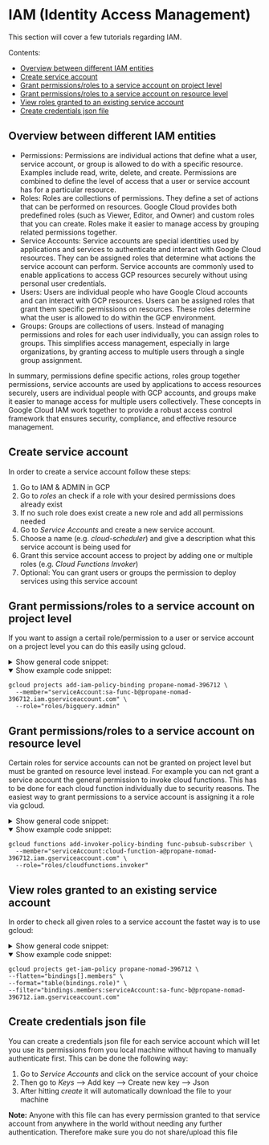 # IAM (Identity Access Management)

This section will cover a few tutorials regarding IAM.

Contents:

- [Overview between different IAM entities](#overview-between-different-iam-entities)
- [Create service account](#create-service-account)
- [Grant permissions/roles to a service account on project level](#grant-permissionsroles-to-a-service-account-on-project-level)
- [Grant permissions/roles to a service account on resource level](#grant-permissionsroles-to-a-service-account-on-resource-level)
- [View roles granted to an existing service account](#view-roles-granted-to-an-existing-service-account)
- [Create credentials json file](#create-credentials-json-file)

## Overview between different IAM entities

- Permissions:
  Permissions are individual actions that define what a user, service account, or group is allowed to do with a specific resource. Examples include read, write, delete, and create. Permissions are combined to define the level of access that a user or service account has for a particular resource.
- Roles:
  Roles are collections of permissions. They define a set of actions that can be performed on resources. Google Cloud provides both predefined roles (such as Viewer, Editor, and Owner) and custom roles that you can create. Roles make it easier to manage access by grouping related permissions together.
- Service Accounts:
  Service accounts are special identities used by applications and services to authenticate and interact with Google Cloud resources. They can be assigned roles that determine what actions the service account can perform. Service accounts are commonly used to enable applications to access GCP resources securely without using personal user credentials.
- Users:
  Users are individual people who have Google Cloud accounts and can interact with GCP resources. Users can be assigned roles that grant them specific permissions on resources. These roles determine what the user is allowed to do within the GCP environment.
- Groups:
  Groups are collections of users. Instead of managing permissions and roles for each user individually, you can assign roles to groups. This simplifies access management, especially in large organizations, by granting access to multiple users through a single group assignment.

In summary, permissions define specific actions, roles group together permissions, service accounts are used by applications to access resources securely, users are individual people with GCP accounts, and groups make it easier to manage access for multiple users collectively. These concepts in Google Cloud IAM work together to provide a robust access control framework that ensures security, compliance, and effective resource management.

## Create service account

In order to create a service account follow these steps:

1. Go to IAM & ADMIN in GCP
2. Go to _roles_ an check if a role with your desired permissions does already exist
3. If no such role does exist create a new role and add all permissions needed
4. Go to _Service Accounts_ and create a new service account.
5. Choose a name (e.g. _cloud-scheduler_) and give a description what this service account is being used for
6. Grant this service account access to project by adding one or multiple roles (e.g. _Cloud Functions Invoker_)
7. Optional: You can grant users or groups the permission to deploy services using this service account

## Grant permissions/roles to a service account on project level

If you want to assign a certail role/permission to a user or service account on a project level you can do this easily using gcloud.

<details>
<summary>Show general code snippet:</summary>

```shell
gcloud projects add-iam-policy-binding <proejct-id> \
  --member="serviceAccount:<service-acc-name>@<project-id>.iam.gserviceaccount.com" \
  --role="roles/<gcp-resource>.<type>"
```

</details>

<details open>
<summary>Show example code snippet:</summary>

```shell
gcloud projects add-iam-policy-binding propane-nomad-396712 \
  --member="serviceAccount:sa-func-b@propane-nomad-396712.iam.gserviceaccount.com" \
  --role="roles/bigquery.admin"
```

</details>

## Grant permissions/roles to a service account on resource level

Certain roles for service accounts can not be granted on project level but must be granted on resource level instead. For example you can not grant a service account the general permission to invoke cloud functions. This has to be done for each cloud function individually due to security reasons.
The easiest way to grant permissions to a service account is assigning it a role via gcloud.

<details>
<summary>Show general code snippet:</summary>

```shell
gcloud <gcp-service> add-invoker-policy-binding <resource-name> \
  --member="serviceAccount:<service-acc-name>@<project-id>.iam.gserviceaccount.com" \
  --role="roles/<gcp-resource>.<type>"
```

</details>

<details open>
<summary>Show example code snippet:</summary>

```shell
gcloud functions add-invoker-policy-binding func-pubsub-subscriber \
  --member="serviceAccount:cloud-function-a@propane-nomad-396712.iam.gserviceaccount.com" \
  --role="roles/cloudfunctions.invoker"
```

</details>

## View roles granted to an existing service account

In order to check all given roles to a service account the fastet way is to use gcloud:

<details>
<summary>Show general code snippet:</summary>

```shell
gcloud projects get-iam-policy <project-id> \
--flatten="bindings[].members" \
--format="table(bindings.role)" \
--filter="bindings.members:serviceAccount:<service-account>@<project-id>.iam.gserviceaccount.com"
```

</details>

<details open>
<summary>Show example code snippet:</summary>

```shell
gcloud projects get-iam-policy propane-nomad-396712 \
--flatten="bindings[].members" \
--format="table(bindings.role)" \
--filter="bindings.members:serviceAccount:sa-func-b@propane-nomad-396712.iam.gserviceaccount.com"
```

</details>

## Create credentials json file

You can create a credentials json file for each service account which will let you use its permissions from you local machine without having to manually authenticate first.
This can be done the following way:

1. Go to _Service Accounts_ and click on the service account of your choice
2. Then go to _Keys_ --> Add key --> Create new key --> Json
3. After hitting _create_ it will automatically download the file to your machine

**Note:** Anyone with this file can has every permission granted to that service account from anywhere in the world without needing any further authentication. Therefore make sure you do not share/upload this file
